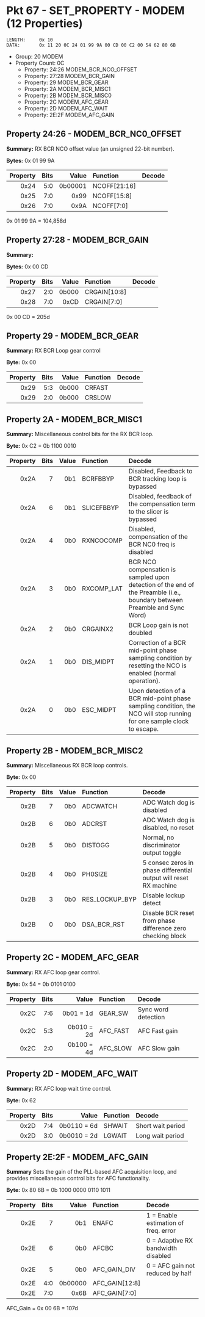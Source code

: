 # Pkt 67 - SET_PROPERTY - MODEM (12 Properties)

```
LENGTH:     0x 10
DATA:       0x 11 20 0C 24 01 99 9A 00 CD 00 C2 00 54 62 80 6B
```
- Group:            20  MODEM
- Property Count:   0C
  - Property:       24:26   MODEM_BCR_NCO_OFFSET  
  - Property:       27:28   MODEM_BCR_GAIN  
  - Property:       29      MODEM_BCR_GEAR
  - Property:       2A      MODEM_BCR_MISC1
  - Property:       2B      MODEM_BCR_MISC0
  - Property:       2C      MODEM_AFC_GEAR
  - Property:       2D      MODEM_AFC_WAIT
  - Property:       2E:2F   MODEM_AFC_GAIN

## Property 24:26 - MODEM_BCR_NC0_OFFSET

**Summary:**    RX BCR NCO offset value (an unsigned 22-bit number).

**Bytes:**      0x 01 99 9A

| Property | Bits | Value            | Function                | Decode   |
| -------: | ---: | ----:            | :-------                | :-----   |
| 0x24     | 5:0  | 0b00001          | NCOFF[21:16] | |
| 0x25     | 7:0  | 0x99             | NCOFF[15:8]  | | 
| 0x26     | 7:0  | 0x9A             | NCOFF[7:0]   | |

0x 01 99 9A = 104,858d


## Property 27:28 - MODEM_BCR_GAIN

**Summary:**    

**Bytes:**      0x 00 CD

| Property | Bits | Value            | Function                | Decode   |
| -------: | ---: | ----:            | :-------                | :-----   |
| 0x27     | 2:0  | 0b000            | CRGAIN[10:8]            |          | 
| 0x28     | 7:0  | 0xCD             | CRGAIN[7:0]             |          | 

0x 00 CD = 205d

## Property 29 - MODEM_BCR_GEAR

**Summary:**    RX BCR Loop gear control

**Byte:**       0x 00

| Property | Bits | Value            | Function                | Decode   |
| -------: | ---: | ----:            | :-------                | :-----   |
| 0x29     | 5:3  | 0b000            | CRFAST                  |          |
| 0x29     | 2:0  | 0b000            | CRSLOW                  |          | 

## Property 2A - MODEM_BCR_MISC1

**Summary:**    Miscellaneous control bits for the RX BCR loop.

**Byte:**       0x C2 = 0b 1100 0010

| Property | Bits | Value            | Function                | Decode   |
| -------: | ---: | ----:            | :-------                | :-----   |
| 0x2A     | 7    | 0b1              | BCRFBBYP                | Disabled, Feedback to BCR tracking loop is bypassed |
| 0x2A     | 6    | 0b1              | SLICEFBBYP              | Disabled, feedback of the compensation term to the slicer is bypassed |
| 0x2A     | 4    | 0b0              | RXNCOCOMP               | Disabled, compensation of the BCR NC0 freq is disabled |
| 0x2A     | 3    | 0b0              | RXCOMP_LAT              | BCR NCO compensation is sampled upon detection of the end of the Preamble (i.e., boundary between Preamble and Sync Word) |
| 0x2A     | 2    | 0b0              | CRGAINX2                | BCR Loop gain is not doubled |
| 0x2A     | 1    | 0b0              | DIS_MIDPT               | Correction of a BCR mid-point phase sampling condition by resetting the NCO is enabled (normal operation). |
| 0x2A     | 0    | 0b0              | ESC_MIDPT               | Upon detection of a BCR mid-point phase sampling condition, the NCO will stop running for one sample clock to escape. |

## Property 2B - MODEM_BCR_MISC2

**Summary:**    Miscellaneous RX BCR loop controls.

**Byte:**       0x 00

| Property | Bits | Value            | Function                | Decode   |
| -------: | ---: | ----:            | :-------                | :-----   |
| 0x2B     | 7    | 0b0              | ADCWATCH                | ADC Watch dog is disabled |
| 0x2B     | 6    | 0b0              | ADCRST                  | ADC Watch dog is disabled, no reset |
| 0x2B     | 5    | 0b0              | DISTOGG                 | Normal, no discriminator output toggle |
| 0x2B     | 4    | 0b0              | PH0SIZE                 | 5 consec zeros in phase differential output will reset RX machine |
| 0x2B     | 3    | 0b0              | RES_LOCKUP_BYP          | Disable lockup detect |
| 0x2B     | 0    | 0b0              | DSA_BCR_RST             | Disable BCR reset from phase difference zero checking block |

## Property 2C - MODEM_AFC_GEAR

**Summary:**    RX AFC loop gear control.

**Byte:**       0x 54 = 0b 0101 0100

| Property | Bits | Value            | Function                | Decode   |
| -------: | ---: | ----:            | :-------                | :-----   |
| 0x2C     | 7:6  | 0b01 = 1d        | GEAR_SW                 | Sync word detection |
| 0x2C     | 5:3  | 0b010 = 2d       | AFC_FAST                | AFC Fast gain | 
| 0x2C     | 2:0  | 0b100 = 4d       | AFC_SLOW                | AFC Slow gain |


## Property 2D - MODEM_AFC_WAIT

**Summary:**    RX AFC loop wait time control.

**Byte:**       0x 62

| Property | Bits | Value            | Function                | Decode   |
| -------: | ---: | ----:            | :-------                | :-----   |
| 0x2D     | 7:4  | 0b0110 = 6d      | SHWAIT                  | Short wait period |
| 0x2D     | 3:0  | 0b0010 = 2d      | LGWAIT                  | Long wait period  | 

## Property 2E:2F - MODEM_AFC_GAIN

**Summary**     Sets the gain of the PLL-based AFC acquisition loop, and provides miscellaneous control bits for AFC functionality.

**Byte:**       0x 80 6B = 0b 1000 0000 0110 1011

| Property | Bits | Value            | Function                | Decode   |
| -------: | ---: | ----:            | :-------                | :-----   |
| 0x2E     | 7    | 0b1              | ENAFC                   | 1 = Enable estimation of freq. error |
| 0x2E     | 6    | 0b0              | AFCBC                   | 0 = Adaptive RX bandwidth disabled   | 
| 0x2E     | 5    | 0b0              | AFC_GAIN_DIV            | 0 = AFC gain not reduced by half     | 
| 0x2E     | 4:0  | 0b00000          | AFC_GAIN[12:8]          |          | 
| 0x2E     | 7:0  | 0x6B             | AFC_GAIN[7:0]           |          | 

AFC_Gain = 0x 00 6B = 107d